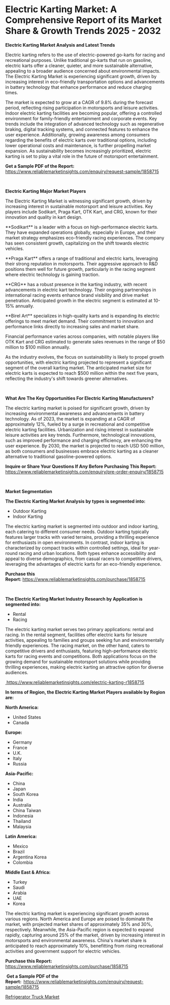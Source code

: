 <p><h1>Electric Karting Market: A Comprehensive Report of its Market Share & Growth Trends 2025 - 2032</h1></p><p><strong>Electric Karting Market Analysis and Latest Trends</strong></p>
<p><p>Electric karting refers to the use of electric-powered go-karts for racing and recreational purposes. Unlike traditional go-karts that run on gasoline, electric karts offer a cleaner, quieter, and more sustainable alternative, appealing to a broader audience concerned about environmental impacts. The Electric Karting Market is experiencing significant growth, driven by increasing interest in eco-friendly transportation options and advancements in battery technology that enhance performance and reduce charging times.</p><p>The market is expected to grow at a CAGR of 9.8% during the forecast period, reflecting rising participation in motorsports and leisure activities. Indoor electric karting facilities are becoming popular, offering a controlled environment for family-friendly entertainment and corporate events. Key trends include the integration of advanced technology such as regenerative braking, digital tracking systems, and connected features to enhance the user experience. Additionally, growing awareness among consumers regarding the benefits of electric karts over traditional options, including lower operational costs and maintenance, is further propelling market expansion. As sustainability becomes increasingly prioritized, electric karting is set to play a vital role in the future of motorsport entertainment.</p></p>
<p><strong>Get a Sample PDF of the Report:&nbsp;</strong> <a href="https://www.reliablemarketinsights.com/enquiry/request-sample/1858715?utm_campaign=3167&utm_medium=2&utm_source=Github&utm_content=ia&utm_term=30032025&utm_id=electric-karting">https://www.reliablemarketinsights.com/enquiry/request-sample/1858715</a></p>
<p>&nbsp;</p>
<p><strong>Electric Karting Major Market Players</strong></p>
<p><p>The Electric Karting Market is witnessing significant growth, driven by increasing interest in sustainable motorsport and leisure activities. Key players include Sodikart, Praga Kart, OTK Kart, and CRG, known for their innovation and quality in kart design. </p><p>**Sodikart** is a leader with a focus on high-performance electric karts. They have expanded operations globally, especially in Europe, and their market strategy emphasizes eco-friendly racing experiences. The company has seen consistent growth, capitalizing on the shift towards electric vehicles.</p><p>**Praga Kart** offers a range of traditional and electric karts, leveraging their strong reputation in motorsports. Their aggressive approach to R&D positions them well for future growth, particularly in the racing segment where electric technology is gaining traction.</p><p>**CRG** has a robust presence in the karting industry, with recent advancements in electric kart technology. Their ongoing partnerships in international racing events enhance brand visibility and drive market penetration. Anticipated growth in the electric segment is estimated at 10-15% annually.</p><p>**Birel Art** specializes in high-quality karts and is expanding its electric offerings to meet market demand. Their commitment to innovation and performance links directly to increasing sales and market share.</p><p>Financial performance varies across companies, with notable players like OTK Kart and CRG estimated to generate sales revenues in the range of $50 million to $100 million annually. </p><p>As the industry evolves, the focus on sustainability is likely to propel growth opportunities, with electric karting projected to represent a significant segment of the overall karting market. The anticipated market size for electric karts is expected to reach $500 million within the next five years, reflecting the industry's shift towards greener alternatives.</p></p>
<p>&nbsp;</p>
<p><strong>What Are The Key Opportunities For Electric Karting Manufacturers?</strong></p>
<p><p>The electric karting market is poised for significant growth, driven by increasing environmental awareness and advancements in battery technology. As of 2023, the market is expanding at a CAGR of approximately 12%, fueled by a surge in recreational and competitive electric karting facilities. Urbanization and rising interest in sustainable leisure activities are key trends. Furthermore, technological innovations, such as improved performance and charging efficiency, are enhancing the user experience. By 2030, the market is projected to reach USD 500 million, as both consumers and businesses embrace electric karting as a cleaner alternative to traditional gasoline-powered options.</p></p>
<p><strong>Inquire or Share Your Questions If Any Before Purchasing This Report:</strong> <a href="https://www.reliablemarketinsights.com/enquiry/pre-order-enquiry/1858715?utm_campaign=3167&utm_medium=2&utm_source=Github&utm_content=ia&utm_term=30032025&utm_id=electric-karting">https://www.reliablemarketinsights.com/enquiry/pre-order-enquiry/1858715</a></p>
<p>&nbsp;</p>
<p><strong>Market Segmentation</strong></p>
<p><strong>The Electric Karting Market Analysis by types is segmented into:</strong></p>
<p><ul><li>Outdoor Karting</li><li>Indoor Karting</li></ul></p>
<p><p>The electric karting market is segmented into outdoor and indoor karting, each catering to different consumer needs. Outdoor karting typically features larger tracks with varied terrains, providing a thrilling experience for enthusiasts in open environments. In contrast, indoor karting is characterized by compact tracks within controlled settings, ideal for year-round racing and urban locations. Both types enhance accessibility and appeal to diverse demographics, from casual racers to competitive drivers, leveraging the advantages of electric karts for an eco-friendly experience.</p></p>
<p><strong>Purchase this Report:&nbsp;</strong><a href="https://www.reliablemarketinsights.com/purchase/1858715?utm_campaign=3167&utm_medium=2&utm_source=Github&utm_content=ia&utm_term=30032025&utm_id=electric-karting">https://www.reliablemarketinsights.com/purchase/1858715</a></p>
<p>&nbsp;</p>
<p><strong>The Electric Karting Market Industry Research by Application is segmented into:</strong></p>
<p><ul><li>Rental</li><li>Racing</li></ul></p>
<p><p>The electric karting market serves two primary applications: rental and racing. In the rental segment, facilities offer electric karts for leisure activities, appealing to families and groups seeking fun and environmentally friendly experiences. The racing market, on the other hand, caters to competitive drivers and enthusiasts, featuring high-performance electric karts for racing events and competitions. Both applications focus on the growing demand for sustainable motorsport solutions while providing thrilling experiences, making electric karting an attractive option for diverse audiences.</p></p>
<p><a href="https://www.reliablemarketinsights.com/electric-karting-r1858715?utm_campaign=3167&utm_medium=2&utm_source=Github&utm_content=ia&utm_term=30032025&utm_id=electric-karting">&nbsp;https://www.reliablemarketinsights.com/electric-karting-r1858715</a></p>
<p><strong>In terms of Region, the Electric Karting Market Players available by Region are:</strong></p>
<p>
    <p> <strong> North America: </strong>
        <ul>
            <li>United States</li>
            <li>Canada</li>
        </ul>
        </p> 
    <p> <strong> Europe: </strong>
        <ul>
            <li>Germany</li>
            <li>France</li>
            <li>U.K.</li>
            <li>Italy</li>
            <li>Russia</li>
        </ul>
        </p> 
    <p> <strong> Asia-Pacific: </strong>
        <ul>
            <li>China</li>
            <li>Japan</li>
            <li>South Korea</li>
            <li>India</li>
            <li>Australia</li>
            <li>China Taiwan</li>
            <li>Indonesia</li>
            <li>Thailand</li>
            <li>Malaysia</li>
        </ul>
        </p> 
    <p> <strong> Latin America: </strong>
        <ul>
            <li>Mexico</li>
            <li>Brazil</li>
            <li>Argentina Korea</li>
            <li>Colombia</li>
        </ul>
        </p> 
    <p> <strong> Middle East & Africa: </strong>
        <ul>
            <li>Turkey</li>
            <li>Saudi</li>
            <li>Arabia</li>
            <li>UAE</li>
            <li>Korea</li>
        </ul>
    </p>
    </p>
<p><p>The electric karting market is experiencing significant growth across various regions. North America and Europe are poised to dominate the market, with projected market shares of approximately 35% and 30%, respectively. Meanwhile, the Asia-Pacific region is expected to expand rapidly, capturing around 25% of the market, driven by increasing interest in motorsports and environmental awareness. China's market share is anticipated to reach approximately 10%, benefitting from rising recreational activities and government support for electric vehicles.</p></p>
<p><strong>Purchase this Report: </strong><a href="https://www.reliablemarketinsights.com/purchase/1858715?utm_campaign=3167&utm_medium=2&utm_source=Github&utm_content=ia&utm_term=30032025&utm_id=electric-karting">https://www.reliablemarketinsights.com/purchase/1858715</a></p>
<p>&nbsp;<strong>Get a Sample PDF of the Report:&nbsp;&nbsp;</strong><a href="https://www.reliablemarketinsights.com/enquiry/request-sample/1858715?utm_campaign=3167&utm_medium=2&utm_source=Github&utm_content=ia&utm_term=30032025&utm_id=electric-karting">https://www.reliablemarketinsights.com/enquiry/request-sample/1858715</a></p>
<p><strong></strong></p>
<p><p><a href="https://github.com/vassihucz/Market-Research-Report-List-1/blob/main/refrigerator-truck-market.md?utm_campaign=3167&utm_medium=2&utm_source=Github&utm_content=ia&utm_term=30032025&utm_id=electric-karting">Refrigerator Truck Market</a></p></p>